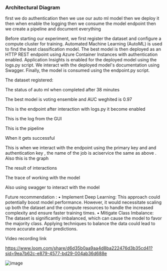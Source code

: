 
### Architectural Diagram

first we do authentication then we use our auto ml model then we deploy it then when enable the logging then we consume the model endpoint then we create a pipeline and document everything


   
    












Before starting our experiment, we first register the dataset and configure a compute cluster for training. Automated Machine Learning (AutoML) is used to find the best classification model. The best model is then deployed as an HTTP REST endpoint using Azure Container Instances with authentication enabled. Application Insights is enabled for the deployed model using the logs.py script. We interact with the deployed model's documentation using Swagger. Finally, the model is consumed using the endpoint.py script.

The dataset registered: 
 


The status of auto ml when completed  after 38 minutes
 



The best model is voting ensemble and AUC weghited is 0.97 

This is the endpoint after interaction with logs.py it become enabled 
 


This is the log from the GUI

 












This is the pipeline 
 
When it gets successful 
 
 This is when we interact with the endpoint using the primary key and and authentication key , the name of the job is aciservice the same as above . Also this is the graph












 



 







 





The result of interactions 



 


The trace of working with the model 



 
Also using swagger to interact with the model 

 


Future recommendation : 
•  Implement Deep Learning: This approach could potentially boost model performance. However, it would necessitate scaling up both the dataset and the compute resources to handle the increased complexity and ensure faster training times.
•  Mitigate Class Imbalance: The dataset is significantly imbalanced, which can cause the model to favor the majority class. Applying techniques to balance the data could lead to more accurate and fair predictions.


Video recording link

https://www.loom.com/share/d6d35b0aa9aa4d8ba222476d3b35cd41?sid=9ea7b62c-e879-4577-bd29-004ab36d688e

![image](https://github.com/user-attachments/assets/d52b5504-6414-4b87-82ca-d3b5d5fdffee)

